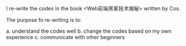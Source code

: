 I re-write the codes in the book <Web前端黑客技术揭秘> written by Cos. 

The purpose fo re-writing is to:

a. understand the codes well
b. change the codes based on my own experience
c. communicate with other beginners

